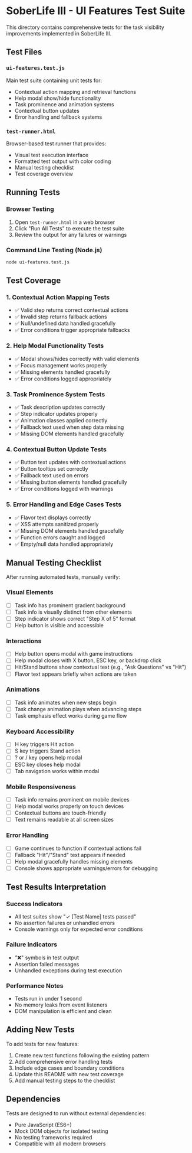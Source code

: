 # SoberLife III - UI Features Test Suite

This directory contains comprehensive tests for the task visibility improvements implemented in SoberLife III.

## Test Files

### `ui-features.test.js`

Main test suite containing unit tests for:

- Contextual action mapping and retrieval functions
- Help modal show/hide functionality
- Task prominence and animation systems
- Contextual button updates
- Error handling and fallback systems

### `test-runner.html`

Browser-based test runner that provides:

- Visual test execution interface
- Formatted test output with color coding
- Manual testing checklist
- Test coverage overview

## Running Tests

### Browser Testing

1. Open `test-runner.html` in a web browser
2. Click "Run All Tests" to execute the test suite
3. Review the output for any failures or warnings

### Command Line Testing (Node.js)

```bash
node ui-features.test.js
```

## Test Coverage

### 1. Contextual Action Mapping Tests

- ✅ Valid step returns correct contextual actions
- ✅ Invalid step returns fallback actions
- ✅ Null/undefined data handled gracefully
- ✅ Error conditions trigger appropriate fallbacks

### 2. Help Modal Functionality Tests

- ✅ Modal shows/hides correctly with valid elements
- ✅ Focus management works properly
- ✅ Missing elements handled gracefully
- ✅ Error conditions logged appropriately

### 3. Task Prominence System Tests

- ✅ Task description updates correctly
- ✅ Step indicator updates properly
- ✅ Animation classes applied correctly
- ✅ Fallback text used when step data missing
- ✅ Missing DOM elements handled gracefully

### 4. Contextual Button Update Tests

- ✅ Button text updates with contextual actions
- ✅ Button tooltips set correctly
- ✅ Fallback text used on errors
- ✅ Missing button elements handled gracefully
- ✅ Error conditions logged with warnings

### 5. Error Handling and Edge Cases Tests

- ✅ Flavor text displays correctly
- ✅ XSS attempts sanitized properly
- ✅ Missing DOM elements handled gracefully
- ✅ Function errors caught and logged
- ✅ Empty/null data handled appropriately

## Manual Testing Checklist

After running automated tests, manually verify:

### Visual Elements

- [ ] Task info has prominent gradient background
- [ ] Task info is visually distinct from other elements
- [ ] Step indicator shows correct "Step X of 5" format
- [ ] Help button is visible and accessible

### Interactions

- [ ] Help button opens modal with game instructions
- [ ] Help modal closes with X button, ESC key, or backdrop click
- [ ] Hit/Stand buttons show contextual text (e.g., "Ask Questions" vs "Hit")
- [ ] Flavor text appears briefly when actions are taken

### Animations

- [ ] Task info animates when new steps begin
- [ ] Task change animation plays when advancing steps
- [ ] Task emphasis effect works during game flow

### Keyboard Accessibility

- [ ] H key triggers Hit action
- [ ] S key triggers Stand action
- [ ] ? or / key opens help modal
- [ ] ESC key closes help modal
- [ ] Tab navigation works within modal

### Mobile Responsiveness

- [ ] Task info remains prominent on mobile devices
- [ ] Help modal works properly on touch devices
- [ ] Contextual buttons are touch-friendly
- [ ] Text remains readable at all screen sizes

### Error Handling

- [ ] Game continues to function if contextual actions fail
- [ ] Fallback "Hit"/"Stand" text appears if needed
- [ ] Help modal gracefully handles missing elements
- [ ] Console shows appropriate warnings/errors for debugging

## Test Results Interpretation

### Success Indicators

- All test suites show "✓ [Test Name] tests passed"
- No assertion failures or unhandled errors
- Console warnings only for expected error conditions

### Failure Indicators

- "❌" symbols in test output
- Assertion failed messages
- Unhandled exceptions during test execution

### Performance Notes

- Tests run in under 1 second
- No memory leaks from event listeners
- DOM manipulation is efficient and clean

## Adding New Tests

To add tests for new features:

1. Create new test functions following the existing pattern
2. Add comprehensive error handling tests
3. Include edge cases and boundary conditions
4. Update this README with new test coverage
5. Add manual testing steps to the checklist

## Dependencies

Tests are designed to run without external dependencies:

- Pure JavaScript (ES6+)
- Mock DOM objects for isolated testing
- No testing frameworks required
- Compatible with all modern browsers
